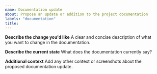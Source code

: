 ```yaml
---
name: Documentation update
about: Propose an update or addition to the project documentation
labels: "documentation"
title:
---
```


**Describe the change you'd like**
A clear and concise description of what you want to change in the documentation.

**Describe the current state**
What does the documentation currently say?

**Additional context**
Add any other context or screenshots about the proposed documentation update.
